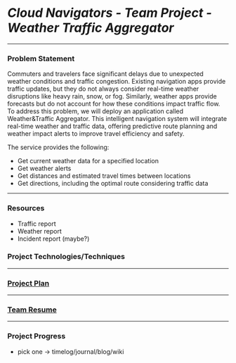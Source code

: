 # *Cloud Navigators - Team Project - Weather Traffic Aggregator*

---

### Problem Statement
Commuters and travelers face significant delays due to unexpected weather conditions and traffic congestion. Existing navigation apps provide traffic updates, but they do not always consider real-time weather disruptions like heavy rain, snow, or fog. Similarly, weather apps provide forecasts but do not account for how these conditions impact traffic flow. To address this problem, we will deploy an application called Weather&Traffic Aggregator. This intelligent navigation system will integrate real-time weather and traffic data, offering predictive route planning and weather impact alerts to improve travel efficiency and safety.

The service provides the following:
* Get current weather data for a specified location
* Get weather alerts
* Get distances and estimated travel times between locations
* Get directions, including the optimal route considering traffic data
---

### Resources

* Traffic report
* Weather report
* Incident report (maybe?)

### Project Technologies/Techniques

---

### [Project Plan](projectPlan.md)

---

### [Team Resume](TeamResume.md)

---


### Project Progress

- pick one -> timelog/journal/blog/wiki
